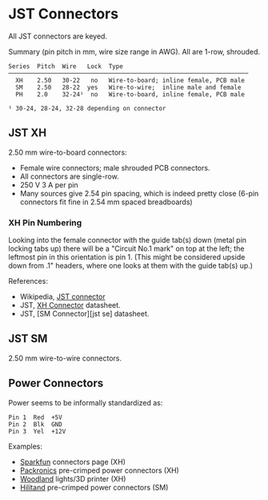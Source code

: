 JST Connectors
==============

All JST connectors are keyed.

Summary (pin pitch in mm, wire size range in AWG). All are 1-row, shrouded.

    Series  Pitch  Wire   Lock  Type
    ───────────────────────────────────────────────────────────────────
      XH    2.50   30-22   no   Wire-to-board; inline female, PCB male
      SM    2.50   28-22  yes   Wire-to-wire;  inline male and female
      PH    2.0    32-24¹  no   Wire-to-board, inline female, PCB male

    ¹ 30-24, 28-24, 32-28 depending on connector


JST XH
------

2.50 mm wire-to-board connectors:
- Female wire connectors; male shrouded PCB connectors.
- All connectors are single-row.
- 250 V 3 A per pin
- Many sources give 2.54 pin spacing, which is indeed pretty close (6-pin
  connectors fit fine in 2.54 mm spaced breadboards)

### XH Pin Numbering

Looking into the female connector with the guide tab(s) down (metal pin
locking tabs up) there will be a "Circuit No.1 mark" on top at the left;
the leftmost pin in this orientation is pin 1. (This might be considered
upside down from .1" headers, where one looks at them with the guide tab(s)
up.)

References:
- Wikipedia, [JST connector][wp jst]
- JST, [XH Connector][jst xh] datasheet.
- JST, [SM Connector][jst se] datasheet.


JST SM
------

2.50 mm wire-to-wire connectors.


Power Connectors
----------------

Power seems to be informally standardized as:

    Pin 1  Red  +5V
    Pin 2  Blk  GND
    Pin 3  Yel  +12V

Examples:
- [Sparkfun] connectors page (XH)
- [Packronics] pre-crimped power connectors (XH)
- [Woodland] lights/3D printer (XH)
- [Hilitand] pre-crimped power connectors (SM)



<!-------------------------------------------------------------------->
[wp jst]: https://en.wikipedia.org/wiki/JST_connector
[jst xh]: https://www.jst-mfg.com/product/pdf/eng/eXH.pdf
[jst sm]: http://www.jst-mfg.com/product/pdf/eng/eSM.pdf

[hilitand]: https://www.amazon.com/dp/B07DL4FNTF
[packronics]: https://www.pakronics.com.au/products/jst-2-pin-power-connector-ss321050009
[sparkfun]: https://learn.sparkfun.com/tutorials/connector-basics/all#power-connectors
[woodland]: https://www.amazon.com/dp/B07YKHV46N
